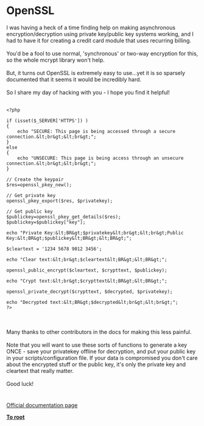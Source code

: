 # OpenSSL



I was having a heck of a time finding help on making asynchronous encryption/decryption using private key/public key systems working, and I had to have it for creating a credit card module that uses recurring billing.<br><br>You&apos;d be a fool to use normal, &apos;synchronous&apos; or two-way encryption for this, so the whole mcrypt library won&apos;t help.<br><br>But, it turns out OpenSSL is extremely easy to use...yet it is so sparsely documented that it seems it would be incredibly hard.<br><br>So I share my day of hacking with you - I hope you find it helpful!<br><br>

```
<?php

if (isset($_SERVER['HTTPS']) )
{
    echo "SECURE: This page is being accessed through a secure connection.&lt;br&gt;&lt;br&gt;";
}
else
{
    echo "UNSECURE: This page is being access through an unsecure connection.&lt;br&gt;&lt;br&gt;";
}

// Create the keypair
$res=openssl_pkey_new();

// Get private key
openssl_pkey_export($res, $privatekey);

// Get public key
$publickey=openssl_pkey_get_details($res);
$publickey=$publickey["key"];

echo "Private Key:&lt;BR&gt;$privatekey&lt;br&gt;&lt;br&gt;Public Key:&lt;BR&gt;$publickey&lt;BR&gt;&lt;BR&gt;";

$cleartext = '1234 5678 9012 3456';

echo "Clear text:&lt;br&gt;$cleartext&lt;BR&gt;&lt;BR&gt;";

openssl_public_encrypt($cleartext, $crypttext, $publickey);

echo "Crypt text:&lt;br&gt;$crypttext&lt;BR&gt;&lt;BR&gt;";

openssl_private_decrypt($crypttext, $decrypted, $privatekey);

echo "Decrypted text:&lt;BR&gt;$decrypted&lt;br&gt;&lt;br&gt;";
?>
```
<br><br>Many thanks to other contributors in the docs for making this less painful.<br><br>Note that you will want to use these sorts of functions to generate a key ONCE - save your privatekey offline for decryption, and put your public key in your scripts/configuration file. If your data is compromised you don&apos;t care about the encrypted stuff or the public key, it&apos;s only the private key and cleartext that really matter.<br><br>Good luck!  

#

[Official documentation page](https://www.php.net/manual/en/book.openssl.php)

**[To root](/README.md)**